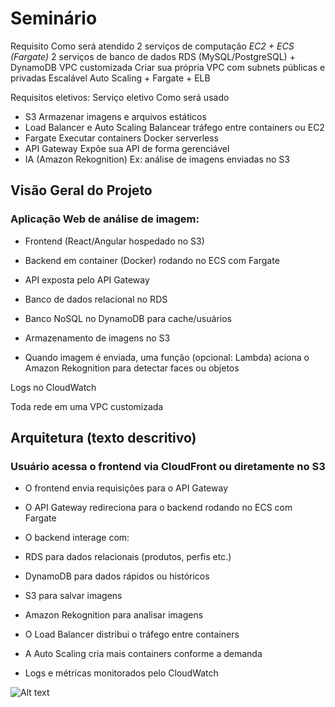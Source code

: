 # Seminário


Requisito	Como será atendido
2 serviços de computação	*EC2 + ECS (Fargate)*
2 serviços de banco de dados	RDS (MySQL/PostgreSQL) + DynamoDB
VPC customizada	Criar sua própria VPC com subnets públicas e privadas
Escalável	Auto Scaling + Fargate + ELB

 Requisitos eletivos:
Serviço eletivo	Como será usado
- S3	Armazenar imagens e arquivos estáticos
- Load Balancer e Auto Scaling	Balancear tráfego entre containers ou EC2
- Fargate	Executar containers Docker serverless
- API Gateway	Expõe sua API de forma gerenciável
- IA (Amazon Rekognition)	Ex: análise de imagens enviadas no S3

##  Visão Geral do Projeto
### Aplicação Web de análise de imagem:

- Frontend (React/Angular hospedado no S3)

- Backend em container (Docker) rodando no ECS com Fargate

- API exposta pelo API Gateway

- Banco de dados relacional no RDS

- Banco NoSQL no DynamoDB para cache/usuários

- Armazenamento de imagens no S3

- Quando imagem é enviada, uma função (opcional: Lambda) aciona o Amazon Rekognition para detectar faces ou objetos

Logs no CloudWatch

Toda rede em uma VPC customizada

##  Arquitetura (texto descritivo)
### Usuário acessa o frontend via CloudFront ou diretamente no S3

- O frontend envia requisições para o API Gateway

- O API Gateway redireciona para o backend rodando no ECS com Fargate

- O backend interage com:

- RDS para dados relacionais (produtos, perfis etc.)

- DynamoDB para dados rápidos ou históricos

- S3 para salvar imagens

- Amazon Rekognition para analisar imagens

- O Load Balancer distribui o tráfego entre containers

- A Auto Scaling cria mais containers conforme a demanda

- Logs e métricas monitorados pelo CloudWatch


![Alt text](image-1.png)
